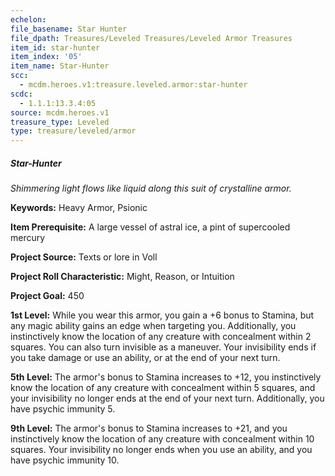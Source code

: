 ```yaml
---
echelon:
file_basename: Star Hunter
file_dpath: Treasures/Leveled Treasures/Leveled Armor Treasures
item_id: star-hunter
item_index: '05'
item_name: Star-Hunter
scc:
  - mcdm.heroes.v1:treasure.leveled.armor:star-hunter
scdc:
  - 1.1.1:13.3.4:05
source: mcdm.heroes.v1
treasure_type: Leveled
type: treasure/leveled/armor
---
```


##### Star-Hunter

*Shimmering light flows like liquid along this suit of crystalline armor.*

**Keywords:** Heavy Armor, Psionic

**Item Prerequisite:** A large vessel of astral ice, a pint of supercooled mercury

**Project Source:** Texts or lore in Voll

**Project Roll Characteristic:** Might, Reason, or Intuition

**Project Goal:** 450

**1st Level:** While you wear this armor, you gain a +6 bonus to Stamina, but any magic ability gains an edge when targeting you. Additionally, you instinctively know the location of any creature with concealment within 2 squares. You can also turn invisible as a maneuver. Your invisibility ends if you take damage or use an ability, or at the end of your next turn.

**5th Level:** The armor's bonus to Stamina increases to +12, you instinctively know the location of any creature with concealment within 5 squares, and your invisibility no longer ends at the end of your next turn. Additionally, you have psychic immunity 5.

**9th Level:** The armor's bonus to Stamina increases to +21, and you instinctively know the location of any creature with concealment within 10 squares. Your invisibility no longer ends when you use an ability, and you have psychic immunity 10.
